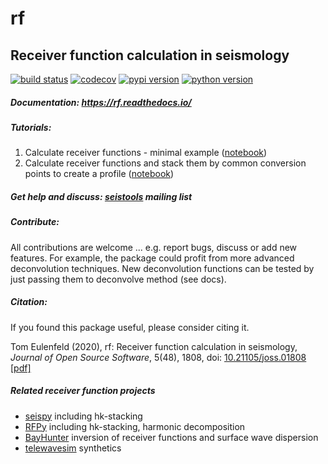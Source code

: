 # rf
## Receiver function calculation in seismology

[![build status](https://travis-ci.org/trichter/rf.svg?branch=master)](https://travis-ci.org/trichter/rf)
[![codecov](https://codecov.io/gh/trichter/rf/branch/master/graph/badge.svg)](https://codecov.io/gh/trichter/rf)
[![pypi version](https://img.shields.io/pypi/v/rf.svg)](https://pypi.python.org/pypi/rf)
[![python version](https://img.shields.io/pypi/pyversions/rf.svg)](https://python.org)

##### Documentation: https://rf.readthedocs.io/
##### Tutorials:
  1. Calculate receiver functions - minimal example ([notebook][nb1])
  2. Calculate receiver functions and stack them by common conversion points to create a profile ([notebook][nb2])

[nb1]: http://nbviewer.jupyter.org/github/trichter/notebooks/blob/master/receiver_function_minimal_example.ipynb
[nb2]: http://nbviewer.jupyter.org/github/trichter/notebooks/blob/master/receiver_function_profile_chile.ipynb

##### Get help and discuss: [seistools](https://lserv.uni-jena.de/mailman/listinfo/seistools) mailing list

##### Contribute:

All contributions are welcome ... e.g. report bugs, discuss or add new features.
For example, the package could profit from more advanced deconvolution techniques.
New deconvolution functions can be tested by just passing them to deconvolve method (see docs).

##### Citation:

If you found this package useful, please consider citing it.

Tom Eulenfeld (2020), rf: Receiver function calculation in seismology, *Journal of Open Source Software*, 5(48), 1808, doi: [10.21105/joss.01808](https://doi.org/10.21105/joss.01808) [[pdf]](https://www.theoj.org/joss-papers/joss.01808/10.21105.joss.01808.pdf)

##### Related receiver function projects

* [seispy](https://github.com/xumi1993/seispy) including hk-stacking
* [RFPy](https://github.com/paudetseis/RfPy) including hk-stacking, harmonic decomposition
* [BayHunter](https://github.com/jenndrei/BayHunter) inversion of receiver functions and surface wave dispersion
* [telewavesim](https://github.com/paudetseis/Telewavesim) synthetics